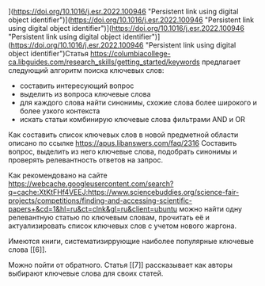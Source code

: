 ](https://doi.org/10.1016/j.esr.2022.100946 "Persistent link using digital object identifier")](https://doi.org/10.1016/j.esr.2022.100946 "Persistent link using digital object identifier")](https://doi.org/10.1016/j.esr.2022.100946 "Persistent link using digital object identifier")](https://doi.org/10.1016/j.esr.2022.100946 "Persistent link using digital object identifier")Статья https://columbiacollege-ca.libguides.com/research_skills/getting_started/keywords предлагает следующий алгоритм поиска ключевых слов: 
- составить интересующий вопрос
- выделить из вопроса ключевые слова
- для каждого слова найти синонимы, схожие слова более широкого и более узкого контекста
- искать статьи комбинирую ключевые слова фильтрами AND и OR

Как составить список ключевых слов в новой предметной области описано по ссылке https://apus.libanswers.com/faq/2316 Составить вопрос, выделить из него ключевые слова, подобрать синонимы и проверять релевантность ответов на запрос.

Как рекомендовано на сайте
https://webcache.googleusercontent.com/search?q=cache:XtKtFHf4VEEJ:https://www.sciencebuddies.org/science-fair-projects/competitions/finding-and-accessing-scientific-papers+&cd=1&hl=ru&ct=clnk&gl=ru&client=ubuntu можно найти одну релевантную статью по ключевым словам, прочитать её и актуализировать список ключевых слов с учетом нового жаргона.

Имеются книги, систематизиррующие наиболее популярные ключевые слова [[6]].

Можно пойти от обратного. Статья [[7]] рассказывает как авторы выбирают ключевые слова для своих статей.